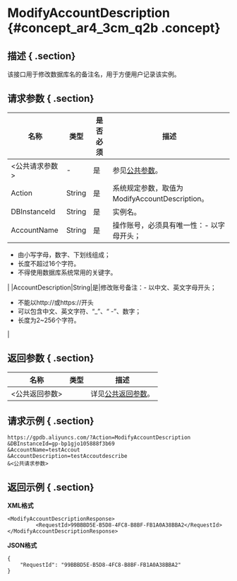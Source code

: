 # ModifyAccountDescription {#concept_ar4_3cm_q2b .concept}

## 描述 { .section}

该接口用于修改数据库名的备注名，用于方便用户记录该实例。

## 请求参数 { .section}

|名称|类型|是否必须|描述|
|--|--|----|--|
|<公共请求参数\>|-|是|参见[公共参数](intl.zh-CN/API参考/公共参数.md#)。|
|Action|String|是|系统规定参数，取值为ModifyAccountDescription。|
|DBInstanceId|String|是|实例名。|
|AccountName|String|是|操作账号，必须具有唯一性：-   以字母开头；
-   由小写字母，数字、下划线组成；
-   长度不超过16个字符。
-   不得使用数据库系统常用的关键字。

|
|AccountDescription|String|是|修改账号备注：-   以中文、英文字母开头；
-   不能以http://或https://开头
-   可以包含中文、英文字符、“\_”、“ -”、数字；
-   长度为2~256个字符。

|

## 返回参数 { .section}

|名称|类型|描述|
|--|--|--|
|<公共返回参数\>| |详见[公共返回参数](intl.zh-CN/API参考/公共参数.md#section_apd_1rv_3bb)。|

## 请求示例 { .section}

```
https://gpdb.aliyuncs.com/?Action=ModifyAccountDescription
&DBInstanceId=gp-bp1gjo105888f3b69
&AccountName=testAccout
&AccountDescription=testAccoutdescribe
&<公共请求参数>
```

## 返回示例 { .section}

**XML格式**

```
<ModifyAccountDescriptionResponse>
         <RequestId>99BBBD5E-B5D8-4FC8-B8BF-FB1A0A38BBA2</RequestId>
</ModifyAccountDescriptionResponse>
```

**JSON格式**

```
{
    "RequestId": "99BBBD5E-B5D8-4FC8-B8BF-FB1A0A38BBA2"
}
```

